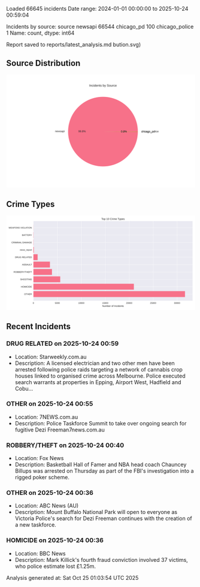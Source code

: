 
Loaded 66645 incidents
Date range: 2024-01-01 00:00:00 to 2025-10-24 00:59:04

Incidents by source:
source
newsapi           66544
chicago_pd          100
chicago_police        1
Name: count, dtype: int64

Report saved to reports/latest_analysis.md
bution.svg)

## Source Distribution
![Source Distribution](images/source_distribution.svg)

## Crime Types
![Crime Types](images/crime_types.svg)

## Recent Incidents

### DRUG RELATED on 2025-10-24 00:59
- Location: Starweekly.com.au
- Description: A licensed electrician and two other men have been arrested following police raids targeting a network of cannabis crop houses linked to organised crime across Melbourne. Police executed search warrants at properties in Epping, Airport West, Hadfield and Cobu…


### OTHER on 2025-10-24 00:55
- Location: 7NEWS.com.au
- Description: Police Taskforce Summit to take over ongoing search for fugitive Dezi Freeman7news.com.au


### ROBBERY/THEFT on 2025-10-24 00:40
- Location: Fox News
- Description: Basketball Hall of Famer and NBA head coach Chauncey Billups was arrested on Thursday as part of the FBI's investigation into a rigged poker scheme.


### OTHER on 2025-10-24 00:36
- Location: ABC News (AU)
- Description: Mount Buffalo National Park will open to everyone as Victoria Police's search for Dezi Freeman continues with the creation of a new taskforce.


### HOMICIDE on 2025-10-24 00:36
- Location: BBC News
- Description: Mark Killick's fourth fraud conviction involved 37 victims, who police estimate lost £1.25m.

Analysis generated at: Sat Oct 25 01:03:54 UTC 2025
